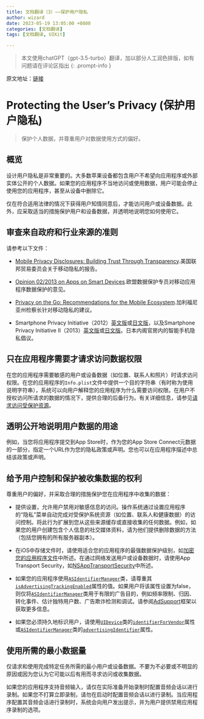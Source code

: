 ```yaml
---
title: 文档翻译（3）——保护用户隐私
author: wizard
date: 2023-05-19 13:05:00 +0800
categories: [文档翻译]
tags: [文档翻译, UIKit]

---
```


> 本文使用chatGPT（gpt-3.5-turbo）翻译，加以部分人工润色排版，如有问题请在评论区指出
{: .prompt-info }

原文地址：[链接](https://developer.apple.com/documentation/uikit/protecting_the_user_s_privacy)

# Protecting the User’s Privacy (保护用户隐私)

> 保护个人数据，并尊重用户对数据使用方式的偏好。

## 概览

设计用户隐私是非常重要的。大多数苹果设备都包含用户不希望向应用程序或外部实体公开的个人数据。如果您的应用程序不当地访问或使用数据，用户可能会停止使用您的应用程序，甚至从设备中删除它。

仅在符合适用法律的情况下获得用户知情同意后，才能访问用户或设备数据。此外，应采取适当的措施保护用户和设备数据，并透明地说明您如何使用它。

## 审查来自政府和行业来源的准则

请参考以下文件：

* [Mobile Privacy Disclosures: Building Trust Through Transparency](https://www.ftc.gov/sites/default/files/documents/reports/mobile-privacy-disclosures-building-trust-through-transparency-federal-trade-commission-staff-report/130201mobileprivacyreport.pdf).美国联邦贸易委员会关于移动隐私的报告。

* [Opinion 02/2013 on Apps on Smart Devices](https://ec.europa.eu/justice/article-29/documentation/opinion-recommendation/files/2013/wp202_en.pdf).欧盟数据保护专员对移动应用程序数据保护的意见。

* [Privacy on the Go: Recommendations for the Mobile Ecosystem](https://oag.ca.gov/sites/all/files/agweb/pdfs/privacy/privacy_on_the_go.pdf).加利福尼亚州检察长针对移动隐私的建议。

* Smartphone Privacy Initiative（2012）[英文版](http://www.soumu.go.jp/main_sosiki/joho_tsusin/eng/presentation/pdf/Initiative.pdf)或[日文版](http://www.soumu.go.jp/main_content/000171225.pdf)，以及Smartphone Privacy Initiative II（2013）[英文版](http://www.soumu.go.jp/main_sosiki/joho_tsusin/eng/presentation/pdf/Summary_II.pdf)或[日文版](http://www.soumu.go.jp/main_content/000247654.pdf)。日本内阁官房内的智能手机隐私倡议。

## 只在应用程序需要才请求访问数据权限

在您的应用程序需要敏感的用户或设备数据（如位置、联系人和照片）时请求访问权限。在您的应用程序的`Info.plist`文件中提供一个目的字符串（有时称为使用说明字符串），系统可以向用户解释您的应用程序为什么需要访问权限。在用户不授权访问所请求的数据的情况下，提供合理的后备行为。有关详细信息，请参见[请求访问受保护资源](https://developer.apple.com/documentation/uikit/protecting_the_user_s_privacy/requesting_access_to_protected_resources)。

## 透明公开地说明用户数据的用途

例如，当您将应用程序提交到App Store时，作为您的App Store Connect元数据的一部分，指定一个URL作为您的隐私政策或声明。您也可以在应用程序描述中总结该政策或声明。

## 给予用户控制和保护被收集数据的权利

尊重用户的偏好，并采取合理的措施保护您在应用程序中收集的数据：

* 提供设置，允许用户禁用对敏感信息的访问。操作系统通过设置应用程序的“隐私”菜单自动完成对受保护系统资源（如位置、联系人和健康数据）的访问控制。将此行为扩展到您从这些来源缓存或直接收集的任何数据。例如，如果您的用户创建包含个人信息的社交媒体资料，请为他们提供删除数据的方法（包括您拥有的所有服务器副本）。

* 在iOS中存储文件时，请使用适合您的应用程序的最强数据保护级别，如[加密您的应用程序文件](https://developer.apple.com/documentation/uikit/protecting_the_user_s_privacy/encrypting_your_app_s_files)中所述。在通过网络发送用户或设备数据时，请使用App Transport Security，如[NSAppTransportSecurity](https://developer.apple.com/library/archive/documentation/General/Reference/InfoPlistKeyReference/Articles/CocoaKeys.html#//apple_ref/doc/plist/info/NSAppTransportSecurity)中所述。

* 如果您的应用程序使用[`ASIdentifierManager`](https://developer.apple.com/documentation/adsupport/asidentifiermanager)类，请尊重其[`isAdvertisingTrackingEnabled`](https://developer.apple.com/documentation/adsupport/asidentifiermanager/1614148-isadvertisingtrackingenabled)属性的值。如果用户将该属性设置为false，则仅将[`ASIdentifierManager`](https://developer.apple.com/documentation/adsupport/asidentifiermanager)类用于有限的广告目的，例如频率限制、归因、转化事件、估计独特用户数、广告欺诈检测和调试。请参阅[AdSupport](https://developer.apple.com/documentation/adsupport)框架以获取更多信息。

* 如果您必须持久地标识用户，请使用[`UIDevice`](https://developer.apple.com/documentation/uikit/uidevice)类的[`identifierForVendor`](https://developer.apple.com/documentation/uikit/uidevice/1620059-identifierforvendor)属性或[`ASIdentifierManager`](https://developer.apple.com/documentation/adsupport/asidentifiermanager)类的[`advertisingIdentifier`](https://developer.apple.com/documentation/adsupport/asidentifiermanager/1614151-advertisingidentifier)属性。

## 使用所需的最小数据量

仅请求和使用完成特定任务所需的最小用户或设备数据。不要为不必要或不明显的原因或因为您认为它可能以后有用而寻求访问或收集数据。

如果您的应用程序支持音频输入，请仅在实际准备开始录制时配置音频会话以进行录制。如果您不打算立即录制，请勿在启动时配置音频会话以进行录制。当应用程序配置其音频会话进行录制时，系统会向用户发出提示，并为用户提供禁用应用程序录制的选项。
